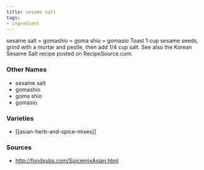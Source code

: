 ```yaml
---
title: sesame salt
tags:
- ingredient
---
```

sesame salt = gomashio = goma shio = gomasio Toast 1 cup sesame seeds, grind with a mortar and pestle, then add 1/4 cup salt. See also the Korean Sesame Salt recipe posted on RecipeSource.com.

### Other Names

* sesame salt
* gomashio
* goma shio
* gomasio

### Varieties

* [[asian-herb-and-spice-mixes]]

### Sources
* http://foodsubs.com/SpicemixAsian.html
